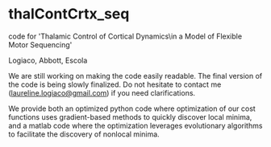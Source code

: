 # thalContCrtx_seq
code for 'Thalamic Control of Cortical Dynamics\\in a Model of Flexible Motor Sequencing'

Logiaco, Abbott, Escola

We are still working on making the code easily readable. The final version of the code is being slowly finalized. Do not hesitate to contact me (laureline.logiaco@gmail.com) if you need clarifications.

We provide both an optimized python code where optimization of our cost functions uses gradient-based methods to quickly discover local minima,
and a matlab code where the optimization leverages evolutionary algorithms to facilitate the discovery of nonlocal minima. 
